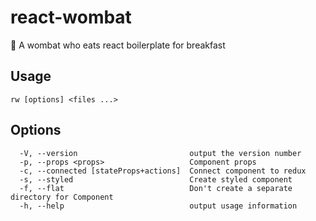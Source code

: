 # react-wombat
🐨 A wombat who eats react boilerplate for breakfast

## Usage
```rw [options] <files ...>```

## Options
```
  -V, --version                         output the version number
  -p, --props <props>                   Component props
  -c, --connected [stateProps+actions]  Connect component to redux
  -s, --styled                          Create styled component
  -f, --flat                            Don't create a separate directory for Component
  -h, --help                            output usage information
  ```